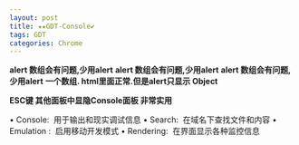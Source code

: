 ```yaml
---
layout: post
title: ★★GDT-Console✔︎
tags: GDT
categories: Chrome
---
```



**alert 数组会有问题,少用alert**
**alert 数组会有问题,少用alert**
**alert 数组会有问题,少用alert**
**一个数组. html里面正常.但是alert只显示 Object**





**ESC键 其他面板中显隐Console面板 非常实用**




• Console:  用于输出和现实调试信息
• Search:  在域名下查找文件和内容
• Emulation :  启用移动开发模式
• Rendering:  在界面显示各种监控信息